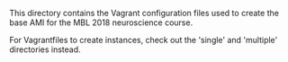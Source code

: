 This directory contains the Vagrant configuration files used to create the base AMI for
the MBL 2018 neuroscience course.

For Vagrantfiles to create instances, check out the 'single' and 'multiple' directories
instead.